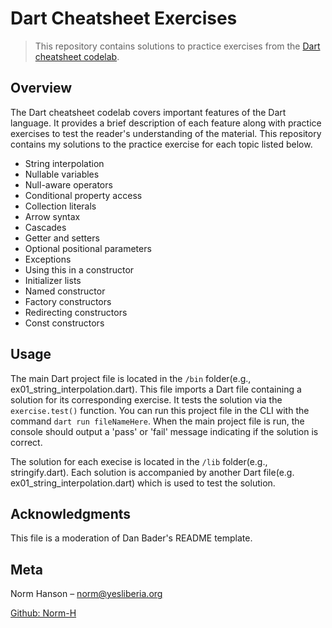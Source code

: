# Dart Cheatsheet Exercises

> This repository contains solutions to practice exercises from the [Dart
> cheatsheet codelab](https://dart.dev/codelabs/dart-cheatsheet).

## Overview

The Dart cheatsheet codelab covers important features of the Dart language. It provides a brief description of each feature along with practice exercises to test the reader's understanding of the material. This repository contains my solutions to the practice exercise for each topic listed below.

- String interpolation
- Nullable variables
- Null-aware operators
- Conditional property access
- Collection literals
- Arrow syntax
- Cascades
- Getter and setters
- Optional positional parameters
- Exceptions
- Using this in a constructor
- Initializer lists
- Named constructor
- Factory constructors
- Redirecting constructors
- Const constructors

## Usage

The main Dart project file is located in the `/bin` folder(e.g., ex01_string_interpolation.dart).
This file imports a Dart file containing a solution for its corresponding exercise. It tests the solution via the `exercise.test()` function. You can run this project file in the CLI with the command `dart run fileNameHere`. When the main project file is run, the console should output a 'pass' or 'fail' message indicating if the solution is correct.

The solution for each execise is located in the `/lib` folder(e.g., stringify.dart). Each solution is accompanied by another Dart file(e.g. ex01_string_interpolation.dart) which is used to test the solution.

## Acknowledgments

This file is a moderation of Dan Bader's README template.

## Meta

Norm Hanson – norm@yesliberia.org

[Github: Norm-H](https://github.com/Norm-H)
